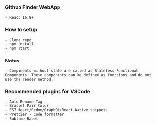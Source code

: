### Github Finder WebApp
    - React 16.8+

### How to setup
    - Clone repo
    - npm install
    - npm start

### Notes
    - Components without state are called as Stateless Functional Components. These components can be defined as functions and do not use the render method.

### Recommended plugins for VSCode
    - Auto Rename Tag
    - Bracket Pair Color
    - ES7 React/Redux/GraphQL/React-Native snippets
    - Prettier - Code formatter
    - Sublime Babel
